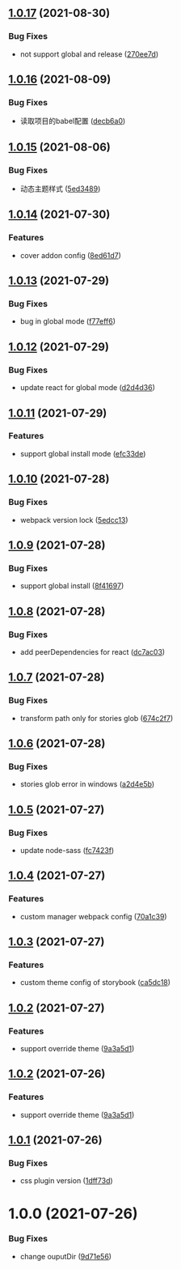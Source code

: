 ## [1.0.17](https://github.com/ron0115/emp-storybook-cli/compare/v1.0.16...v1.0.17) (2021-08-30)


### Bug Fixes

* not support global and release ([270ee7d](https://github.com/ron0115/emp-storybook-cli/commit/270ee7d11ae4cce544a60becfb8de05e8e61f1f9))

## [1.0.16](https://github.com/ron0115/emp-storybook-cli/compare/v1.0.15...v1.0.16) (2021-08-09)


### Bug Fixes

* 读取项目的babel配置 ([decb6a0](https://github.com/ron0115/emp-storybook-cli/commit/decb6a0f228d4342d7bbeabdd5253afe60ee6810))

## [1.0.15](https://github.com/ron0115/emp-storybook-cli/compare/v1.0.14...v1.0.15) (2021-08-06)


### Bug Fixes

* 动态主题样式 ([5ed3489](https://github.com/ron0115/emp-storybook-cli/commit/5ed34897ed6d3ab182535b2748c7b947963e9705))

## [1.0.14](https://github.com/ron0115/emp-storybook-cli/compare/v1.0.13...v1.0.14) (2021-07-30)


### Features

* cover addon config ([8ed61d7](https://github.com/ron0115/emp-storybook-cli/commit/8ed61d7ae97f980cfacbf318a6c21611ea1cec71))

## [1.0.13](https://github.com/ron0115/emp-storybook-cli/compare/v1.0.12...v1.0.13) (2021-07-29)


### Bug Fixes

* bug in global mode ([f77eff6](https://github.com/ron0115/emp-storybook-cli/commit/f77eff613a7ef0e8a9461029d9459987f663f71f))

## [1.0.12](https://github.com/ron0115/emp-storybook-cli/compare/v1.0.11...v1.0.12) (2021-07-29)


### Bug Fixes

* update react for global mode ([d2d4d36](https://github.com/ron0115/emp-storybook-cli/commit/d2d4d36201ab3d344550a2f3b276905612ced6e7))

## [1.0.11](https://github.com/ron0115/emp-storybook-cli/compare/v1.0.10...v1.0.11) (2021-07-29)


### Features

* support global install mode ([efc33de](https://github.com/ron0115/emp-storybook-cli/commit/efc33dee22d5099078772ef9f0b372c478dd774f))

## [1.0.10](https://github.com/ron0115/emp-storybook-cli/compare/v1.0.9...v1.0.10) (2021-07-28)


### Bug Fixes

* webpack version lock ([5edcc13](https://github.com/ron0115/emp-storybook-cli/commit/5edcc1314f58d137aa2ebb5498df564bca5d4a7a))

## [1.0.9](https://github.com/ron0115/emp-storybook-cli/compare/v1.0.8...v1.0.9) (2021-07-28)


### Bug Fixes

* support global install ([8f41697](https://github.com/ron0115/emp-storybook-cli/commit/8f416977948403d4e5d34977b42a489bfed27dae))

## [1.0.8](https://github.com/ron0115/emp-storybook-cli/compare/v1.0.7...v1.0.8) (2021-07-28)


### Bug Fixes

* add peerDependencies for react ([dc7ac03](https://github.com/ron0115/emp-storybook-cli/commit/dc7ac03f1cdec8575e91f9e663ebffb9919441eb))

## [1.0.7](https://github.com/ron0115/emp-storybook-cli/compare/v1.0.6...v1.0.7) (2021-07-28)


### Bug Fixes

* transform path only for stories glob ([674c2f7](https://github.com/ron0115/emp-storybook-cli/commit/674c2f7381862a2f1adc37f7b6a5705aa46e7b39))

## [1.0.6](https://github.com/ron0115/emp-storybook-cli/compare/v1.0.5...v1.0.6) (2021-07-28)


### Bug Fixes

* stories glob error in windows ([a2d4e5b](https://github.com/ron0115/emp-storybook-cli/commit/a2d4e5b903d25cf264d2fdffb8a12bd5619fec6b))

## [1.0.5](https://github.com/ron0115/emp-storybook-cli/compare/v1.0.4...v1.0.5) (2021-07-27)


### Bug Fixes

* update node-sass ([fc7423f](https://github.com/ron0115/emp-storybook-cli/commit/fc7423ffec0e58ba02f11eb03f3558d439d59e46))

## [1.0.4](https://github.com/ron0115/emp-storybook-cli/compare/v1.0.3...v1.0.4) (2021-07-27)


### Features

* custom manager webpack config ([70a1c39](https://github.com/ron0115/emp-storybook-cli/commit/70a1c397b1b32591a1432ac26bbedfb2b3afab0e))

## [1.0.3](https://github.com/ron0115/emp-storybook-cli/compare/v1.0.2...v1.0.3) (2021-07-27)


### Features

* custom theme config of storybook ([ca5dc18](https://github.com/ron0115/emp-storybook-cli/commit/ca5dc189ed56d181e859438c29574db721e18882))

## [1.0.2](https://github.com/ron0115/emp-storybook-cli/compare/v1.0.1...v1.0.2) (2021-07-27)


### Features

* support override theme ([9a3a5d1](https://github.com/ron0115/emp-storybook-cli/commit/9a3a5d147e60e43bdaac92428a7bee6498edc977))

## [1.0.2](https://github.com/ron0115/emp-storybook-cli/compare/v1.0.1...v1.0.2) (2021-07-26)


### Features

* support override theme ([9a3a5d1](https://github.com/ron0115/emp-storybook-cli/commit/9a3a5d147e60e43bdaac92428a7bee6498edc977))

## [1.0.1](https://github.com/ron0115/emp-storybook-cli/compare/v1.0.0...v1.0.1) (2021-07-26)


### Bug Fixes

* css plugin version ([1dff73d](https://github.com/ron0115/emp-storybook-cli/commit/1dff73d4fa669d93fae8aab18db98f7894d31871))

# 1.0.0 (2021-07-26)


### Bug Fixes

* change ouputDir ([9d71e56](https://github.com/ron0115/emp-storybook-cli/commit/9d71e56d2f529471c747b7123e989b5fa175e9d6))
